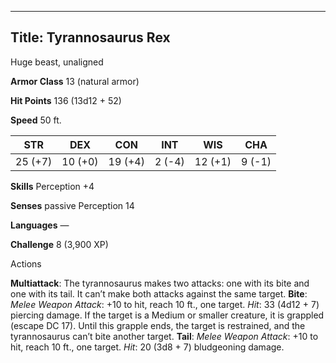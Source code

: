 -------------------------
Title: Tyrannosaurus Rex
-------------------------


Huge beast, unaligned

**Armor Class** 13 (natural armor)

**Hit Points** 136 (13d12 + 52)

**Speed** 50 ft.

  STR    | DEX     | CON     | INT     | WIS     | CHA
  ---------|---------|---------|--------|---------|--------
  | 25 (+7)   | 10 (+0)   | 19 (+4)   | 2 (-4)   | 12 (+1)   | 9 (-1)

**Skills** Perception +4

**Senses** passive Perception 14

**Languages** —

**Challenge** 8 (3,900 XP)


Actions

**Multiattack**: The tyrannosaurus makes two attacks: one with its
    bite and one with its tail. It can’t make both attacks against the
    same target.
**Bite**: *Melee Weapon Attack*: +10 to hit, reach 10 ft.,
    one target. *Hit*: 33 (4d12 + 7) piercing damage. If the target is a
    Medium or smaller creature, it is grappled (escape DC 17). Until
    this grapple ends, the target is restrained, and the tyrannosaurus
    can’t bite another target.
**Tail**: *Melee Weapon Attack*: +10 to hit, reach 10 ft.,
    one target. *Hit*: 20 (3d8 + 7) bludgeoning damage.

